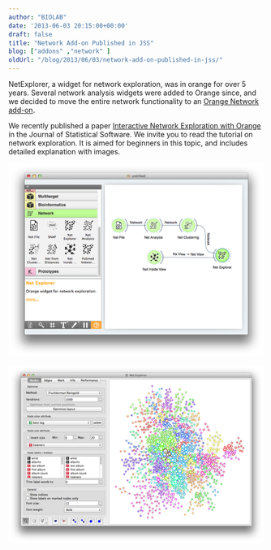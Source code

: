```yaml
---
author: "BIOLAB"
date: '2013-06-03 20:15:00+00:00'
draft: false
title: "Network Add-on Published in JSS"
blog: ["addons" ,"network" ]
oldUrl: "/blog/2013/06/03/network-add-on-published-in-jss/"
---
```


NetExplorer, a widget for network exploration, was in orange for over 5 years. Several network analysis widgets were added to Orange since, and we decided to move the entire network functionality to an [Orange Network add-on](https://pypi.python.org/pypi/Orange-Network).

We recently published a paper [Interactive Network Exploration with Orange](http://www.jstatsoft.org/v53/i06) in the Journal of Statistical Software. We invite you to read the tutorial on network exploration. It is aimed for beginners in this topic, and includes detailed explanation with images.

![](netaddon.png__600x454_q95_crop_upscale.png)

![](netexplorer.png__600x417_q95_crop_upscale.png)
